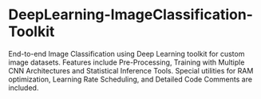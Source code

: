 # DeepLearning-ImageClassification-Toolkit
End-to-end Image Classification using Deep Learning toolkit for custom image datasets. Features include Pre-Processing, Training with Multiple CNN Architectures and Statistical Inference Tools. Special utilities for RAM optimization, Learning Rate Scheduling, and Detailed Code Comments are included.
